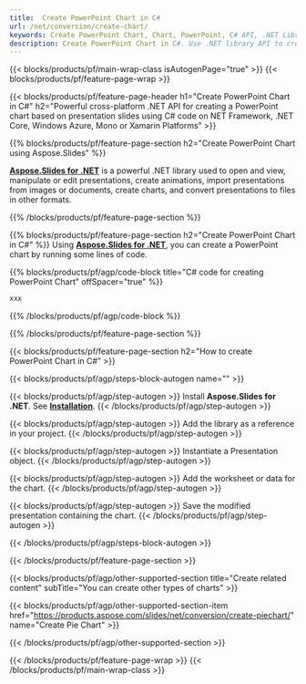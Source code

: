 ```yaml
---
title:  Create PowerPoint Chart in C#
url: /net/conversion/create-chart/
keywords: Create PowerPoint Chart, Chart, PowerPoint, C# API, .NET Library
description: Create PowerPoint Chart in C#. Use .NET library API to create PowerPoint Chart
---
```


{{< blocks/products/pf/main-wrap-class isAutogenPage="true" >}}
{{< blocks/products/pf/feature-page-wrap >}}

{{< blocks/products/pf/feature-page-header h1="Create PowerPoint Chart in C#" h2="Powerful cross-platform .NET API for creating a PowerPoint chart based on presentation slides using C# code on NET Framework, .NET Core, Windows Azure, Mono or Xamarin Platforms" >}}

{{% blocks/products/pf/feature-page-section h2="Create PowerPoint Chart using Aspose.Slides" %}}

[**Aspose.Slides for .NET**](https://products.aspose.com/slides/net/) is a powerful .NET library used to open and view, manipulate or edit presentations, create animations, import presentations from images or documents, create charts, and convert presentations to files in other formats.

{{% /blocks/products/pf/feature-page-section %}}




{{% blocks/products/pf/feature-page-section  h2="Create PowerPoint Chart in C#" %}}
Using [**Aspose.Slides for .NET**](https://products.aspose.com/slides/net/), you can create a PowerPoint chart by running some lines of code.

{{% blocks/products/pf/agp/code-block title="C# code for creating PowerPoint Chart" offSpacer="true" %}}
```cs
xxx
```
{{% /blocks/products/pf/agp/code-block %}}

{{% /blocks/products/pf/feature-page-section %}}




{{< blocks/products/pf/feature-page-section  h2="How to create PowerPoint Chart in C#" >}}


{{< blocks/products/pf/agp/steps-block-autogen name="" >}}


{{< blocks/products/pf/agp/step-autogen >}}
Install **Aspose.Slides for .NET**. See [**Installation**](https://docs.aspose.com/slides/net/installation/).
{{< /blocks/products/pf/agp/step-autogen >}}

{{< blocks/products/pf/agp/step-autogen >}}
Add the library as a reference in your project.
{{< /blocks/products/pf/agp/step-autogen >}}

{{< blocks/products/pf/agp/step-autogen >}}
Instantiate a Presentation object.
{{< /blocks/products/pf/agp/step-autogen >}}

{{< blocks/products/pf/agp/step-autogen >}}
Add the worksheet or data for the chart.
{{< /blocks/products/pf/agp/step-autogen >}}

{{< blocks/products/pf/agp/step-autogen >}}
Save the modified presentation containing the chart.
{{< /blocks/products/pf/agp/step-autogen >}}




{{< /blocks/products/pf/agp/steps-block-autogen >}}


{{< /blocks/products/pf/feature-page-section >}}





{{< blocks/products/pf/agp/other-supported-section title="Create related content" subTitle="You can create other types of charts" >}}


{{< blocks/products/pf/agp/other-supported-section-item href="https://products.aspose.com/slides/net/conversion/create-piechart/" name="Create Pie Chart" >}}





{{< /blocks/products/pf/agp/other-supported-section >}}

{{< /blocks/products/pf/feature-page-wrap >}}
{{< /blocks/products/pf/main-wrap-class >}}